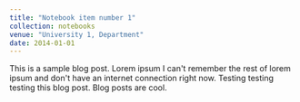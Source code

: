 ```yaml
---
title: "Notebook item number 1"
collection: notebooks
venue: "University 1, Department"
date: 2014-01-01
---
```


This is a sample blog post. Lorem ipsum I can't remember the rest of lorem ipsum and don't have an internet connection right now. Testing testing testing this blog post. Blog posts are cool.
